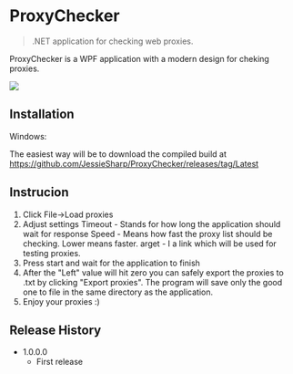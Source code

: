 # ProxyChecker
> .NET application for checking web proxies.

ProxyChecker is a WPF application with a modern design for cheking proxies.

![](https://github.com/JessieSharp/ProxyChecker/blob/main/demo.png?raw=true)

## Installation

Windows:

The easiest way will be to download the compiled build at https://github.com/JessieSharp/ProxyChecker/releases/tag/Latest

## Instrucion

1. Click File->Load proxies
2. Adjust settings
  Timeout - Stands for how long the application should wait for response
  Speed - Means how fast the proxy list should be checking. Lower means faster.
  arget - I a link which will be used for testing proxies.
3. Press start and wait for the application to finish
4. After the "Left" value will hit zero you can safely export the proxies to .txt by clicking "Export proxies". The program will save only the good one to file in the same directory as the application.
5. Enjoy your proxies :)
  

## Release History

* 1.0.0.0
    * First release
